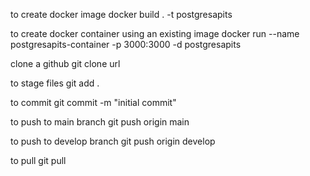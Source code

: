 to create docker image
docker build . -t postgresapits


to create docker container using an existing image
docker run --name postgresapits-container -p 3000:3000 -d postgresapits 


clone a github
git clone url


to stage files
git add .

to commit
git commit -m "initial commit"

to push to main branch
git push origin main

to push to develop branch
git push origin develop

to pull
git pull

